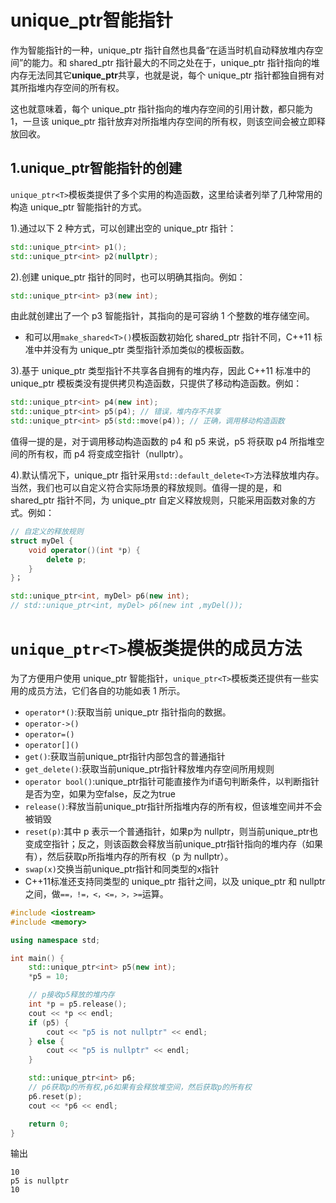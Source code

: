 # unique_ptr智能指针
作为智能指针的一种，unique_ptr 指针自然也具备“在适当时机自动释放堆内存空间”的能力。和 shared_ptr 指针最大的不同之处在于，unique_ptr 指针指向的堆内存无法同其它**unique_ptr**共享，也就是说，每个 unique_ptr 指针都独自拥有对其所指堆内存空间的所有权。

这也就意味着，每个 unique_ptr 指针指向的堆内存空间的引用计数，都只能为 1，一旦该 unique_ptr 指针放弃对所指堆内存空间的所有权，则该空间会被立即释放回收。

## 1.unique_ptr智能指针的创建
`unique_ptr<T>`模板类提供了多个实用的构造函数，这里给读者列举了几种常用的构造 unique_ptr 智能指针的方式。

1).通过以下  2 种方式，可以创建出空的 unique_ptr 指针：

```cpp
std::unique_ptr<int> p1();
std::unique_ptr<int> p2(nullptr);
```

2).创建 unique_ptr 指针的同时，也可以明确其指向。例如：

```cpp
std::unique_ptr<int> p3(new int);
```
由此就创建出了一个 p3 智能指针，其指向的是可容纳 1 个整数的堆存储空间。

* 和可以用`make_shared<T>()`模板函数初始化 shared_ptr 指针不同，C++11 标准中并没有为 unique_ptr 类型指针添加类似的模板函数。

3).基于 unique_ptr 类型指针不共享各自拥有的堆内存，因此 C++11 标准中的 unique_ptr 模板类没有提供拷贝构造函数，只提供了移动构造函数。例如：

```cpp
std::unique_ptr<int> p4(new int);
std::unique_ptr<int> p5(p4); // 错误，堆内存不共享
std::unique_ptr<int> p5(std::move(p4)); // 正确，调用移动构造函数
```
值得一提的是，对于调用移动构造函数的 p4 和 p5 来说，p5 将获取 p4 所指堆空间的所有权，而 p4 将变成空指针（nullptr）。

4).默认情况下，unique_ptr 指针采用`std::default_delete<T>`方法释放堆内存。当然，我们也可以自定义符合实际场景的释放规则。值得一提的是，和 shared_ptr 指针不同，为 unique_ptr 自定义释放规则，只能采用函数对象的方式。例如：

```cpp
// 自定义的释放规则
struct myDel {
    void operator()(int *p) {
        delete p;
    }
}；

std::unique_ptr<int, myDel> p6(new int);
// std::unique_ptr<int, myDel> p6(new int ,myDel());
```

# `unique_ptr<T>`模板类提供的成员方法

为了方便用户使用 unique_ptr 智能指针，`unique_ptr<T>`模板类还提供有一些实用的成员方法，它们各自的功能如表 1 所示。

* `operator*()`:获取当前 unique_ptr 指针指向的数据。
* `operator->()`
* `operator=()`
* `operator[]()`
* `get()`:获取当前unique_ptr指针内部包含的普通指针
* `get_delete()`:获取当前unique_ptr指针释放堆内存空间所用规则
* `operator bool()`:unique_ptr指针可能直接作为if语句判断条件，以判断指针是否为空，如果为空false，反之为true
* `release()`:释放当前unique_ptr指针所指堆内存的所有权，但该堆空间并不会被销毁
* `reset(p)`:其中 p 表示一个普通指针，如果p为 nullptr，则当前unique_ptr也变成空指针；反之，则该函数会释放当前unique_ptr指针指向的堆内存（如果有），然后获取p所指堆内存的所有权（p 为 nullptr）。
* `swap(x)`交换当前unique_ptr指针和同类型的x指针
* C++11标准还支持同类型的 unique_ptr 指针之间，以及 unique_ptr 和 nullptr 之间，做`==，!=，<，<=，>，>=`运算。


```cpp
#include <iostream>
#include <memory>

using namespace std;

int main() {
    std::unique_ptr<int> p5(new int);
    *p5 = 10;

    // p接收p5释放的堆内存
    int *p = p5.release();
    cout << *p << endl;
    if (p5) {
        cout << "p5 is not nullptr" << endl;
    } else {
        cout << "p5 is nullptr" << endl;
    }

    std::unique_ptr<int> p6;
    // p6获取p的所有权,p6如果有会释放堆空间，然后获取p的所有权
    p6.reset(p);
    cout << *p6 << endl;

    return 0;
}
```
输出
```
10
p5 is nullptr
10
```
